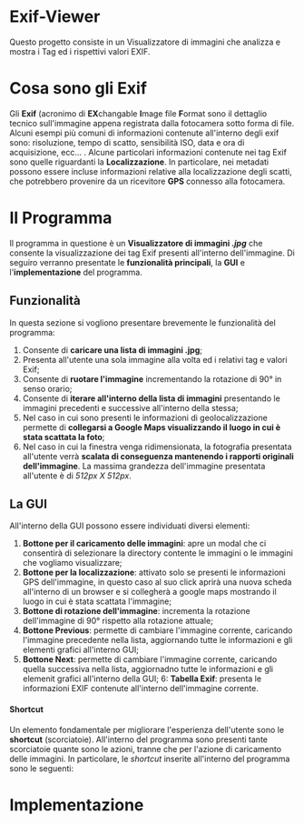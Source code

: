# Exif-Viewer
Questo progetto consiste in un Visualizzatore di immagini che analizza e mostra i Tag ed i rispettivi valori EXIF.

# Cosa sono gli Exif
Gli **Exif** (acronimo di **EX**changable **I**mage file **F**ormat sono il dettaglio tecnico sull'immagine appena registrata dalla fotocamera sotto forma di file. Alcuni esempi più comuni di informazioni contenute all'interno degli exif sono: risoluzione, tempo di scatto, sensibilità ISO, data e ora di acquisizione, ecc... . 
Alcune particolari informazioni contenute nei tag Exif sono quelle riguardanti la **Localizzazione**. In particolare, nei metadati possono essere incluse informazioni relative alla localizzazione degli scatti, che potrebbero provenire da un ricevitore **GPS** connesso alla fotocamera.

# Il Programma
Il programma in questione è un **Visualizzatore di immagini _.jpg_** che consente la visualizzazione dei tag Exif presenti all'interno dell'immagine. Di seguiro verranno presentate le **funzionalità principali**, la **GUI** e l'**implementazione** del programma.

## Funzionalità
In questa sezione si vogliono presentare brevemente le funzionalità del programma:
1. Consente di **caricare una lista di immagini .jpg**;
2. Presenta all'utente una sola immagine alla volta ed i relativi tag e valori Exif;
3. Consente di **ruotare l'immagine** incrementando la rotazione di 90° in senso orario;
4. Consente di **iterare all'interno della lista di immagini** presentando le immagini precedenti e successive all'interno della stessa;
5. Nel caso in cui sono presenti le informazioni di geolocalizzazione permette di **collegarsi a Google Maps visualizzando il luogo in cui è stata scattata la foto**;
6. Nel caso in cui la finestra venga ridimensionata, la fotografia presentata all'utente verrà **scalata di conseguenza mantenendo i rapporti originali dell'immagine**. La massima grandezza dell'immagine presentata all'utente è di _512px X 512px_.

## La GUI
All'interno della GUI possono essere individuati diversi elementi:
1. **Bottone per il caricamento delle immagini**: apre un modal che ci consentirà di selezionare la directory contente le immagini o le immagini che vogliamo visualizzare;
2. **Bottone per la localizzazione**: attivato solo se presenti le informazioni GPS dell'immagine, in questo caso al suo click aprirà una nuova scheda all'interno di un browser e si collegherà a google maps mostrando il luogo in cui è stata scattata l'immagine; 
3. **Bottone di rotazione dell'immagine**: incrementa la rotazione dell'immagine di 90° rispetto alla rotazione attuale;
4. **Bottone Previous**: permette di cambiare l'immagine corrente, caricando l'immagine precedente nella lista, aggiornando tutte le informazioni e gli elementi grafici all'interno GUI; 
5. **Bottone Next**: permette di cambiare l'immagine corrente, caricando quella successiva nella lista, aggiornadno tutte le informazioni e gli elemenit grafici all'interno della GUI; 
6: **Tabella Exif**: presenta le informazioni EXIF contenute all'interno dell'immagine corrente.

#### Shortcut
Un elemento fondamentale per migliorare l'esperienza dell'utente sono le **shortcut** (scorciatoie). All'interno del programma sono presenti tante scorciatoie quante sono le azioni, tranne che per l'azione di caricamento delle immagini.
In particolare, le _shortcut_ inserite all'interno del programma sono le seguenti:


# Implementazione
